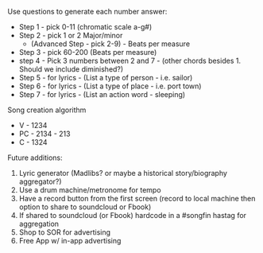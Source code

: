 Use questions to generate each number answer:

- Step 1 - pick 0-11 (chromatic scale a-g#)
- Step 2 - pick 1 or 2 Major/minor
  - (Advanced Step - pick 2-9) - Beats per measure
- Step 3 - pick 60-200 (Beats per measure)
- step 4 - Pick 3 numbers between 2 and 7 -  (other chords besides 1. Should we include diminished?)
- Step 5 - for lyrics - (List a type of person - i.e. sailor)
- Step 6 - for lyrics - (List a type of place - i.e. port town)
- Step 7 - for lyrics - (List an action word - sleeping)

Song creation algorithm
- V - 1234
- PC - 2134 - 213
- C - 1324


Future additions:

1. Lyric generator (Madlibs? or maybe a historical story/biography aggregator?)
2. Use a drum machine/metronome for tempo
3. Have a record button from the first screen (record to local machine then option to share to soundcloud or Fbook)
4. If shared to soundcloud (or Fbook) hardcode in a #songfin hastag for aggregation
5. Shop to SOR for advertising
6. Free App w/ in-app advertising

